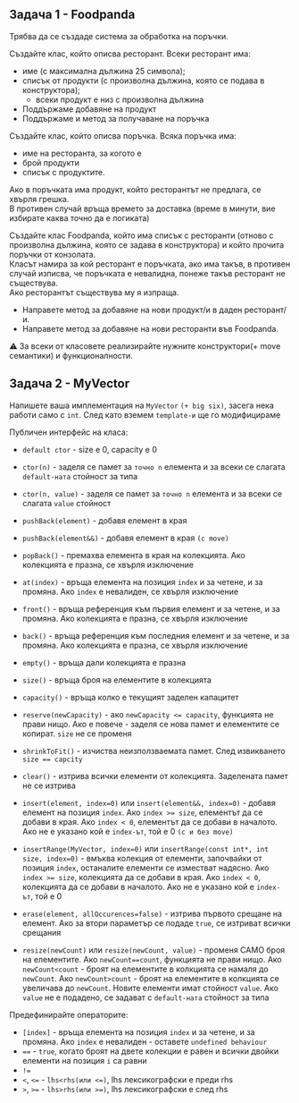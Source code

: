 ## Задачa 1 - Foodpanda
Трябва да се създаде система за обработка на поръчки.

Създайте клас, който описва ресторант. Всеки ресторант има:
- име (с максимална дължина 25 символа);
- списък от продукти (с произволна дължина, която се подава в конструктора);
	* всеки продукт е низ с произволна дължина
- Поддържаме добавяне на продукт
- Поддържаме и метод за получаване на поръчка
  
Създайте клас, който описва поръчка. Всяка поръчка има:
- име на ресторанта, за когото е
- брой продукти
- списък с продуктите.

Ако в поръчката има продукт, който ресторантът не предлага, се хвърля грешка. <br />
В противен случай връща времето за доставка (време в минути, вие избирате каква точно да е логиката) <br />

Създайте клас Foodpanda, който има списък с ресторанти (отново с произволна дължина, която се задава в конструктора) и който прочита поръчки от конзолата. <br />
Класът намира за кой ресторант е поръчката, ако има такъв, в противен случай изписва, че поръчката е невалидна, понеже такъв ресторант не съществува. <br />
Ако ресторантът съществува му я изпраща. <br />
- Направете метод за добавяне на нови продукт/и в даден ресторант/и.
- Направете метод за добавяне на нови ресторанти във Foodpanda.
  
:warning: За всеки от класовете реализирайте нужните конструктори(+ move семантики) и функционалности.

## Задачa 2 - MyVector
Напишете ваша имплементация на `MyVector` `(+ big six)`, засега нека работи само с `int`. След като вземем `template-и` ще го модифицираме

Публичен интерфейс на класа:
 - `default ctor` - size е 0, capacity e 0
 - `ctor(n)` - заделя се памет за `точно n` елемента и за всеки се слагата `default-ната` стойност за типа
 - `ctor(n, value)` - заделя се памет за `точно n` елемента и за всеки се слагата `value` стойност

 - `pushBack(element)` - добавя елемент в края 
 - `pushBack(element&&)` - добавя елемент в края `(с move)`
 
 - `popBack()` - премахва елемента в края на колекцията. Ако колекцията е празна, се хвърля изключение
 - `at(index)` - връща елемента на позиция `index` и за четене, и за промяна. Ако `index` е невалиден, се хвърля изключение
 - `front()` - връща референция към първия елемент и за четене, и за промяна. Ако колекцията е празна, се хвърля изключение
 - `back()` - връща референция към последния елемент и за четене, и за промяна. Ако колекцията е празна, се хвърля изключение
 - `empty()` - връща дали колекцията е празна
 - `size()` - връща броя на елементите в колекцията
 - `capacity()` - връща колко е текущият заделен капацитет
 - `reserve(newCapacity)` - ако `newCapacity <= capacity`, функцията не прави нищо. Ако е повече - заделя се нова памет и елементите се копират. `size` не се променя
 - `shrinkToFit()` - изчиства неизползваемата памет. След извикването `size == capcity`
 - `clear()` - изтрива всички елементи от колекцията. Заделената памет не се изтрива
 - `insert(element, index=0)` или `insert(element&&, index=0)` - добавя елемент на позиция `index`. Ако `index >= size`, елементът да се добави в края. Ако `index < 0`, елементът да се добави в началото. Ако не е указано кой е `index-ът`, той е 0 `(с и без move)`
 - `insertRange(MyVector, index=0)` или `insertRange(const int*, int size, index=0)` - вмъква колекция от елементи, започвайки от позиция `index`, останалите елементи се изместват надясно. Ако `index >= size`, колекцията да се добави в края. Ако `index < 0`, колекцията да се добави в началото. Ако не е указано кой е `index-ът`, той е 0
 - `erase(element, allOccurences=false)` - изтрива първото срещане на елемент. Ако за втори параметър се подаде `true`, се изтриват всички срещания
 - `resize(newCount)` или  `resize(newCount, value)` - променя САМО броя на елементите. Ако `newCount==count`, функцията не прави нищо. Ако `newCount<count` - броят на елементите в колкцията се намаля до `newCount`. Ако `newCount>count` - броят на елементите в колкцията се увеличава до `newCount`. Новите елементи имат стойност `value`. Ако `value` не е подадено, се задават с `default-ната` стойност за типа

 Предефинирайте операторите:
 
 - `[index]` - връща елемента на позиция `index` и за четене, и за промяна. Ако `index` е невалиден - оставете `undefined behaviour`
 - `==` - `true`, когато броят на двете колекции е равен и всички двойки елементи на позиция `i` са равни
 - `!=`
 - `<`, `<=` - `lhs<rhs(или <=)`, lhs лексикографски е преди rhs
 - `>`, `>=` - `lhs>rhs(или >=)`, lhs лексикографски е след rhs	
